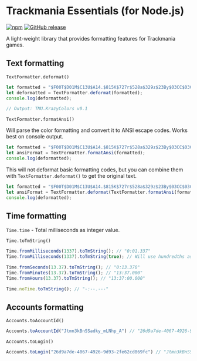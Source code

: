 # Trackmania Essentials (for Node.js)

[![npm](https://img.shields.io/npm/v/tm-essentials?logo=npm&style=for-the-badge)](https://npmjs.com/tm-essentials)
[![GitHub release](https://img.shields.io/github/v/release/GreepTheSheep/node-tm-essentials?logo=github&style=for-the-badge)](https://github.com/GreepTheSheep/node-tm-essentials/releases/latest)

A light-weight library that provides formatting features for Trackmania games.

## Text formatting

`TextFormatter.deformat()`

```js
let formatted = "$F00T$D01M$C13U$A14.$815K$727r$528a$329z$23By$03CC$03Co$04Bl$059o$068r$077s$085 $094v$0A30$0B1.$0C01";
let deformatted = TextFormatter.deformat(formatted);
console.log(deformatted);

// Output: TMU.KrazyColors v0.1
```

`TextFormatter.formatAnsi()`

Will parse the color formatting and convert it to ANSI escape codes. Works best on console output.

```js
let formatted = "$F00T$D01M$C13U$A14.$815K$727r$528a$329z$23By$03CC$03Co$04Bl$059o$068r$077s$085 $094v$0A30$0B1.$0C01";
let ansiFormat = TextFormatter.formatAnsi(formatted);
console.log(deformatted);
```

This will not deformat basic formatting codes, but you can combine them with `TextFormatter.deformat()` to get the original text.

```js
let formatted = "$F00T$D01M$C13U$A14.$815K$727r$528a$329z$23By$03CC$03Co$04Bl$059o$068r$077s$085 $094v$0A30$0B1.$0C01";
let ansiFormat = TextFormatter.deformat(TextFormatter.formatAnsi(formatted));
console.log(deformatted);
```

## Time formatting

`Time.time` - Total milliseconds as integer value.

`Time.toTmString()`

```js
Time.fromMilliseconds(1337).toTmString(); // "0:01.337"
Time.fromMilliseconds(1337).toTmString(true); // Will use hundredths as output: "0:01.33"

Time.fromSeconds(13.37).toTmString(); // "0:13.370"
Time.fromMinutes(13.37).toTmString(); // "13:37.000"
Time.fromHours(13.37).toTmString(); // "13:37:00.000"

Time.noTime.toTmString(); // "-:--.---"
```

## Accounts formatting

`Accounts.toAccountId()`

```js
Accounts.toAccountId("Jtmn3kBnSSadky_mLNhp_A") // "26d9a7de-4067-4926-9d93-2fe62cd869fc"
```

`Accounts.toLogin()`

```js
Accounts.toLogin("26d9a7de-4067-4926-9d93-2fe62cd869fc") // "Jtmn3kBnSSadky_mLNhp_A"
```